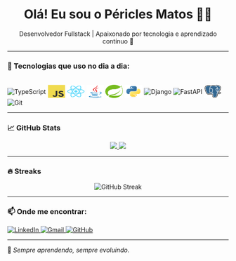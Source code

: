 <h1 align="center">Olá! Eu sou o Péricles Matos 👨‍💻</h1>

<p align="center">
  Desenvolvedor Fullstack | Apaixonado por tecnologia e aprendizado contínuo 🚀
</p>

---
### 🧰 Tecnologias que uso no dia a dia:

<div style="display: inline_block"><br>
  <img align="center" alt="TypeScript" height="30" width="40" src="https://cdn.jsdelivr.net/gh/devicons/devicon/icons/typescript/typescript-original.svg">
  <img align="center" alt="JavaScript" height="30" width="40" src="https://raw.githubusercontent.com/devicons/devicon/master/icons/javascript/javascript-original.svg">
  <img align="center" alt="React" height="30" width="40" src="https://raw.githubusercontent.com/devicons/devicon/master/icons/react/react-original.svg">
  <img align="center" alt="Java" height="30" width="40" src="https://raw.githubusercontent.com/devicons/devicon/master/icons/java/java-original.svg">
  <img align="center" alt="Spring" height="30" width="40" src="https://raw.githubusercontent.com/devicons/devicon/master/icons/spring/spring-original.svg">
  <img align="center" alt="Python" height="30" width="40" src="https://raw.githubusercontent.com/devicons/devicon/master/icons/python/python-original.svg">
  <img align="center" alt="Django" height="30" width="40" src="https://cdn.jsdelivr.net/gh/devicons/devicon/icons/django/django-plain.svg">
  <img align="center" alt="FastAPI" height="30" width="30" src="https://cdn.jsdelivr.net/gh/devicons/devicon/icons/fastapi/fastapi-original.svg">
  <img align="center" alt="PostgreSQL" height="30" width="40" src="https://raw.githubusercontent.com/devicons/devicon/master/icons/postgresql/postgresql-original.svg">
  <img align="center" alt="Git" height="30" width="40" src="https://cdn.jsdelivr.net/gh/devicons/devicon/icons/git/git-original.svg">
</div>

---

### 📈 GitHub Stats

<div align="center">
  <a href="https://github.com/periclesmatos">
    <img height="180em" src="https://github-readme-stats.vercel.app/api?username=periclesmatos&show_icons=true&theme=github_dark&include_all_commits=true&count_private=true"/>
    <img height="180em" src="https://github-readme-stats.vercel.app/api/top-langs/?username=periclesmatos&layout=compact&langs_count=7&theme=github_dark"/>
  </a>
</div>

---

### 🔥 Streaks

<p align="center">
  <img src="https://github-readme-streak-stats.herokuapp.com?user=periclesmatos&theme=github-dark&date_format=M%20j%5B%2C%20Y%5D" alt="GitHub Streak"/>
</p>

---

### 📫 Onde me encontrar:

<p align="left">
  <a href="https://www.linkedin.com/in/periclesm/" target="_blank">
    <img src="https://img.shields.io/badge/-LinkedIn-0A66C2?style=for-the-badge&logo=linkedin&logoColor=white" alt="LinkedIn">
  </a>
  <a href="mailto:periclesmdev19@gmail.com" target="_blank">
    <img src="https://img.shields.io/badge/-Gmail-D14836?style=for-the-badge&logo=gmail&logoColor=white" alt="Gmail">
  </a>
  <a href="https://github.com/periclesmatos" target="_blank">
    <img src="https://img.shields.io/badge/-GitHub-181717?style=for-the-badge&logo=github&logoColor=white" alt="GitHub">
  </a>
</p>

---

🧠 _Sempre aprendendo, sempre evoluindo._
